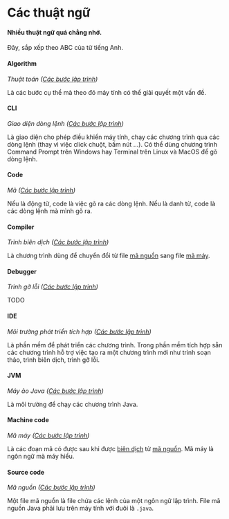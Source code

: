 # Các thuật ngữ

#### Nhiều thuật ngữ quá chẳng nhớ.
Đây, sắp xếp theo ABC của từ tiếng Anh.

#### Algorithm
*Thuật toán ([Các bước lập trình](programming-process/README.md#thế-nào-gọi-là-tìm-thấy-hướng-giải-quyết))*

Là các bước cụ thể mà theo đó máy tính có thể giải quyết một vấn đề.

#### CLI
*Giao diện dòng lệnh ([Các bước lập trình](programming-process/README.md#làm-thế-nào-để-chạy-chương-trình))*

Là giao diện cho phép điều khiển máy tính, chạy các chương trình qua các dòng lệnh (thay vì việc click chuột, bấm nút ...). Có thể dùng chương trình Command Prompt trên Windows hay Terminal trên Linux và MacOS để gõ dòng lệnh.

#### Code
*Mã ([Các bước lập trình](programming-process/README.md#cài-đặt-là-làm-gì))*

Nếu là động từ, code là việc gõ ra các dòng lệnh. Nếu là danh từ, code là các dòng lệnh mà mình gõ ra.


#### Compiler
*Trình biên dịch ([Các bước lập trình](programming-process/README.md#biên-dịch-là-gì))*

Là chương trình dùng để chuyển đổi từ file [mã nguồn](#source-code) sang file [mã máy](#machine-code).

#### Debugger
*Trình gỡ lỗi ([Các bước lập trình](programming-process/README.md#chương-trình-chạy-sai-nhưng-không-biết-do-đâu-thì-phải-làm-sao))*

TODO

#### IDE
*Môi trường phát triển tích hợp ([Các bước lập trình](programming-process/README.md#làm-thế-nào-để-chạy-chương-trình))*

Là phần mềm để phát triển các chương trình. Trong phần mềm tích hợp sẵn các chương trình hỗ trợ việc tạo ra một chương trình mới như trình soạn thảo, trình biên dịch, trình gỡ lỗi.


#### JVM
*Máy ảo Java ([Các bước lập trình](programming-process/README.md#làm-thế-nào-để-chạy-chương-trình))*

Là môi trường để chạy các chương trình Java.


#### Machine code
*Mã máy ([Các bước lập trình](programming-process/README.md#biên-dịch-là-gì))*

Là các đoạn mã có được sau khi được [biên dịch](#compiler) từ [mã nguồn](#source-code). Mã máy là ngôn ngữ mà máy hiểu.


#### Source code
*Mã nguồn ([Các bước lập trình](programming-process/README.md#cài-đặt-là-làm-gì))*

Một file mã nguồn là file chứa các lệnh của một ngôn ngữ lập trình. File mã nguồn Java phải lưu trên máy tính với đuôi là `.java`.


